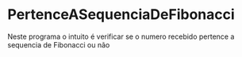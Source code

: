 # PertenceASequenciaDeFibonacci
Neste programa o intuito é verificar se o numero recebido pertence a sequencia de Fibonacci ou não
